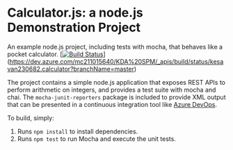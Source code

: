 Calculator.js: a node.js Demonstration Project
==============================================
An example node.js project, including tests with mocha, that behaves like
a pocket calculator.
[[![Build Status](https://dev.azure.com/mc211015640/KDA%20SPM/_apis/build/status/kesavan230682.calculator?branchName=master)](https://dev.azure.com/mc211015640/KDA%20SPM/_build/latest?definitionId=2&branchName=master)](https://dev.azure.com/mc211015640/KDA%20SPM/_apis/build/status/kesavan230682.calculator?branchName=master)

The project contains a simple node.js application that exposes REST APIs
to perform arithmetic on integers, and provides a test suite with mocha
and chai.  The `mocha-junit-reporters` package is included to provide XML
output that can be presented in a continuous integration tool like
[Azure DevOps](https://azure.com/devops).

To build, simply:

1. Runs `npm install` to install dependencies.
2. Runs `npm test` to run Mocha and execute the unit tests.

